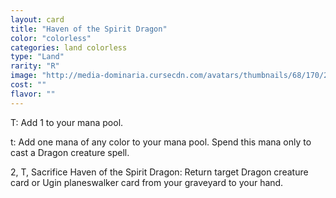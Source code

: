 ```yaml
---
layout: card
title: "Haven of the Spirit Dragon"
color: "colorless"
categories: land colorless
type: "Land"
rarity: "R"
image: "http://media-dominaria.cursecdn.com/avatars/thumbnails/68/170/200/283/635615424519726896.png"
cost: ""
flavor: ""
---
```


<span class="tip mana-icon mana-t" title="Tap">T</span>: Add <span class="tip mana-icon mana-colorless-01" title="1 Colorless Mana">1</span> to your mana pool.

<span class="tip mana-icon mana-t" title="t Colorless Mana">t</span>: Add one mana of any color to your mana pool.  Spend this mana only to cast a Dragon creature spell.

<span class="tip mana-icon mana-colorless-02" title="2 Colorless Mana">2</span>, <span class="tip mana-icon mana-t" title="Tap">T</span>, Sacrifice Haven of the Spirit Dragon: Return target Dragon creature card or Ugin planeswalker card from your graveyard to your hand.
